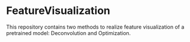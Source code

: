 # FeatureVisualization
This repository contains two methods to realize feature visualization of a pretrained model: Deconvolution and Optimization.
